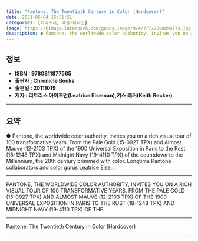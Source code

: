 ```yaml
---
title: "Pantone: The Twentieth Century in Color (Hardcover)"
date: 2021-05-04 15:51:51
categories: [외국도서, 예술-디자인]
image: https://bimage.interpark.com/goods_image/9/4/7/7/209009477s.jpg
description: ● Pantone, the worldwide color authority, invites you on a rich visual tour of 100 transformative years. From the Pale Gold (15-0927 TPX) and Almost Mauve (12-
---
```


## **정보**

- **ISBN : 9780811877565**
- **출판사 : Chronicle Books**
- **출판일 : 20111019**
- **저자 : 리트리스 아이즈먼(Leatrice Eiseman),키스 레커(Keith Recker)**

------



## **요약**

●  Pantone, the worldwide color authority, invites you on a rich visual tour of 100 transformative years. From the Pale Gold (15-0927 TPX) and Almost Mauve (12-2103 TPX) of the 1900 Universal Exposition in Paris to the Rust (18-1248 TPX) and Midnight Navy (19-4110 TPX) of the countdown to the Millennium, the 20th century brimmed with color. Longtime Pantone collaborators and color gurus Leatrice Eise...

------

PANTONE, THE WORLDWIDE COLOR AUTHORITY, INVITES YOU ON A RICH VISUAL TOUR OF 100 TRANSFORMATIVE YEARS. FROM THE PALE GOLD (15-0927 TPX) AND ALMOST MAUVE (12-2103 TPX) OF THE 1900 UNIVERSAL EXPOSITION IN PARIS TO THE RUST (18-1248 TPX) AND MIDNIGHT NAVY (19-4110 TPX) OF THE... 

------


Pantone: The Twentieth Century in Color (Hardcover) 

------


